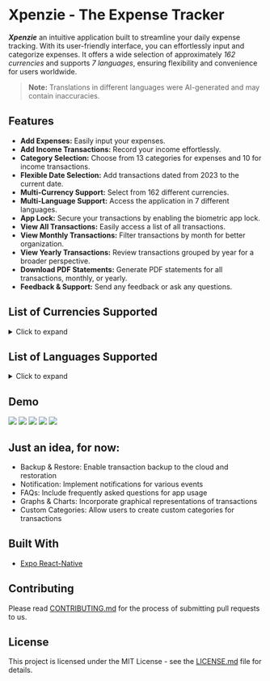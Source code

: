 # Xpenzie - The Expense Tracker

***Xpenzie*** an intuitive application built to streamline your daily expense tracking. With its user-friendly interface, you can effortlessly input and categorize expenses. It offers a wide selection of approximately *162 currencies* and supports *7 languages*, ensuring flexibility and convenience for users worldwide.

> **Note:** Translations in different languages were AI-generated and may contain inaccuracies.

## Features

- **Add Expenses:** Easily input your expenses.
- **Add Income Transactions:** Record your income effortlessly.
- **Category Selection:** Choose from 13 categories for expenses and 10 for income transactions.
- **Flexible Date Selection:** Add transactions dated from 2023 to the current date.
- **Multi-Currency Support:** Select from 162 different currencies.
- **Multi-Language Support:** Access the application in 7 different languages.
- **App Lock:** Secure your transactions by enabling the biometric app lock.
- **View All Transactions:** Easily access a list of all transactions.
- **View Monthly Transactions:** Filter transactions by month for better organization.
- **View Yearly Transactions:** Review transactions grouped by year for a broader perspective.
- **Download PDF Statements:** Generate PDF statements for all transactions, monthly, or yearly.
- **Feedback & Support:** Send any feedback or ask any questions.

## List of Currencies Supported

<details>
 <summary>Click to expand</summary>

| Sl.No. | Currency Name                       | Currency Code | Currency Symbol |
| ------ | ----------------------------------- | ------------- | --------------- |
| 1      | UAE Dirham                          | AED           | د.إ             |
| 2      | Afghan Afghani                      | AFN           | ؋               |
| 3      | Albanian Lek                        | ALL           | L               |
| 4      | Armenian Dram                       | AMD           | ֏               |
| 5      | Netherlands Antillean Guilder       | ANG           | ƒ               |
| 6      | Angolan Kwanza                      | AOA           | Kz              |
| 7      | Argentine Peso                      | ARS           | $               |
| 8      | Australian Dollar                   | AUD           | $               |
| 9      | Aruban Florin                       | AWG           | ƒ               |
| 10     | Azerbaijani Manat                   | AZN           | ₼               |
| 11     | Bosnia-Herzegovina Convertible Mark | BAM           | KM              |
| 12     | Barbadian Dollar                    | BBD           | $               |
| 13     | Bangladeshi Taka                    | BDT           | ৳               |
| 14     | Bulgarian Lev                       | BGN           | лв              |
| 15     | Bahraini Dinar                      | BHD           | ب.د             |
| 16     | Burundian Franc                     | BIF           | FBu             |
| 17     | Bermudian Dollar                    | BMD           | $               |
| 18     | Brunei Dollar                       | BND           | $               |
| 19     | Bolivian Boliviano                  | BOB           | Bs.             |
| 20     | Brazilian Real                      | BRL           | R$              |
| 21     | Bahamian Dollar                     | BSD           | $               |
| 22     | Bhutanese Ngultrum                  | BTN           | Nu.             |
| 23     | Botswana Pula                       | BWP           | P               |
| 24     | Belarusian Ruble                    | BYN           | Br              |
| 25     | Belize Dollar                       | BZD           | $               |
| 26     | Canadian Dollar                     | CAD           | $               |
| 27     | Congolese Franc                     | CDF           | FC              |
| 28     | Swiss Franc                         | CHF           | Fr              |
| 29     | Chilean Peso                        | CLP           | $               |
| 30     | Chinese Yuan                        | CNY           | ¥               |
| 31     | Colombian Peso                      | COP           | $               |
| 32     | Costa Rican Colón                   | CRC           | ₡               |
| 33     | Cuban Convertible Peso              | CUC           | $               |
| 34     | Cuban Peso                          | CUP           | $               |
| 35     | Cape Verdean Escudo                 | CVE           | $               |
| 36     | Czech Koruna                        | CZK           | Kč              |
| 37     | Djiboutian Franc                    | DJF           | Fdj             |
| 38     | Danish Krone                        | DKK           | kr              |
| 39     | Dominican Peso                      | DOP           | $               |
| 40     | Algerian Dinar                      | DZD           | د.ج             |
| 41     | Egyptian Pound                      | EGP           | £               |
| 42     | Eritrean Nakfa                      | ERN           | Nfk             |
| 43     | Ethiopian Birr                      | ETB           | Br              |
| 44     | Euro                                | EUR           | €               |
| 45     | Fijian Dollar                       | FJD           | $               |
| 46     | Falkland Islands Pound              | FKP           | £               |
| 47     | Faroese Króna                       | FOK           | ƒ               |
| 48     | British Pound                       | GBP           | £               |
| 49     | Georgian Lari                       | GEL           | ₾               |
| 50     | Guernsey Pound                      | GGP           | £               |
| 51     | Ghanaian Cedi                       | GHS           | ₵               |
| 52     | Gibraltar Pound                     | GIP           | £               |
| 53     | Gambian Dalasi                      | GMD           | D               |
| 54     | Guinean Franc                       | GNF           | FG              |
| 55     | Guatemalan Quetzal                  | GTQ           | Q               |
| 56     | Guyanese Dollar                     | GYD           | $               |
| 57     | Hong Kong Dollar                    | HKD           | $               |
| 58     | Honduran Lempira                    | HNL           | L               |
| 59     | Croatian Kuna                       | HRK           | kn              |
| 60     | Haitian Gourde                      | HTG           | G               |
| 61     | Hungarian Forint                    | HUF           | Ft              |
| 62     | Indonesian Rupiah                   | IDR           | Rp              |
| 63     | Israeli Shekel                      | ILS           | ₪               |
| 64     | Isle of Man Pound                   | IMP           | £               |
| 65     | Indian Rupee                        | INR           | ₹               |
| 66     | Iraqi Dinar                         | IQD           | ع.د             |
| 67     | Iranian Rial                        | IRR           | ﷼               |
| 68     | Icelandic Króna                     | ISK           | kr              |
| 69     | Jersey Pound                        | JEP           | £               |
| 70     | Jamaican Dollar                     | JMD           | $               |
| 71     | Jordanian Dinar                     | JOD           | د.ا             |
| 72     | Japanese Yen                        | JPY           | ¥               |
| 73     | Kenyan Shilling                     | KES           | Sh              |
| 74     | Kyrgyzstani Som                     | KGS           | лв              |
| 75     | Cambodian Riel                      | KHR           | ៛               |
| 76     | Kiribati Dollar                     | KID           | $               |
| 77     | Comorian Franc                      | KMF           | CF              |
| 78     | South Korean Won                    | KRW           | ₩               |
| 79     | Kuwaiti Dinar                       | KWD           | د.ك             |
| 80     | Cayman Islands Dollar               | KYD           | $               |
| 81     | Kazakhstani Tenge                   | KZT           | ₸               |
| 82     | Lao Kip                             | LAK           | ₭               |
| 83     | Lebanese Pound                      | LBP           | ل.ل             |
| 84     | Sri Lankan Rupee                    | LKR           | Rs              |
| 85     | Liberian Dollar                     | LRD           | $               |
| 86     | Lesotho Loti                        | LSL           | L               |
| 87     | Libyan Dinar                        | LYD           | ل.د             |
| 88     | Moroccan Dirham                     | MAD           | د.م.            |
| 89     | Moldovan Leu                        | MDL           | L               |
| 90     | Malagasy Ariary                     | MGA           | Ar              |
| 91     | Macedonian Denar                    | MKD           | ден             |
| 92     | Burmese Kyat                        | MMK           | Ks              |
| 93     | Mongolian Tugrik                    | MNT           | ₮               |
| 94     | Macanese Pataca                     | MOP           | P               |
| 95     | Mauritanian Ouguiya                 | MRU           | UM              |
| 96     | Mauritian Rupee                     | MUR           | ₨               |
| 97     | Maldivian Rufiyaa                   | MVR           | Rf              |
| 98     | Malawian Kwacha                     | MWK           | MK              |
| 99     | Mexican Peso                        | MXN           | $               |
| 100    | Malaysian Ringgit                   | MYR           | RM              |
| 101    | Mozambican Metical                  | MZN           | MT              |
| 102    | Namibian Dollar                     | NAD           | $               |
| 103    | Nigerian Naira                      | NGN           | ₦               |
| 104    | Nicaraguan Córdoba                  | NIO           | C$              |
| 105    | Norwegian Krone                     | NOK           | kr              |
| 106    | Nepalese Rupee                      | NPR           | ₨               |
| 107    | New Zealand Dollar                  | NZD           | $               |
| 108    | Omani Rial                          | OMR           | ر.ع.            |
| 109    | Panamanian Balboa                   | PAB           | B/.             |
| 110    | Peruvian Sol                        | PEN           | S/.             |
| 111    | Papua New Guinean Kina              | PGK           | K               |
| 112    | Philippine Peso                     | PHP           | ₱               |
| 113    | Pakistani Rupee                     | PKR           | ₨               |
| 114    | Polish Złoty                        | PLN           | zł              |
| 115    | Paraguayan Guarani                  | PYG           | ₲               |
| 116    | Qatari Riyal                        | QAR           | ر.ق             |
| 117    | Romanian Leu                        | RON           | lei             |
| 118    | Serbian Dinar                       | RSD           | дин             |
| 119    | Russian Ruble                       | RUB           | ₽               |
| 120    | Rwandan Franc                       | RWF           | RF              |
| 121    | Saudi Riyal                         | SAR           | ر.س             |
| 122    | Solomon Islands Dollar              | SBD           | $               |
| 123    | Seychellois Rupee                   | SCR           | ₨               |
| 124    | Sudanese Pound                      | SDG           | £               |
| 125    | Swedish Krona                       | SEK           | kr              |
| 126    | Singapore Dollar                    | SGD           | $               |
| 127    | Saint Helena Pound                  | SHP           | £               |
| 128    | Sierra Leonean Leone                | SLL           | Le              |
| 129    | Somali Shilling                     | SOS           | Sh              |
| 130    | Seborga Luigino                     | SPL           | Db              |
| 131    | Surinamese Dollar                   | SRD           | $               |
| 132    | São Tomé and Príncipe Dobra         | STN           | Db              |
| 133    | Syrian Pound                        | SYP           | £               |
| 134    | Swazi Lilangeni                     | SZL           | L               |
| 135    | Thai Baht                           | THB           | ฿               |
| 136    | Tajikistani Somoni                  | TJS           | ЅМ              |
| 137    | Turkmenistan Manat                  | TMT           | m               |
| 138    | Tunisian Dinar                      | TND           | د.ت             |
| 139    | Tongan Pa'anga                      | TOP           | T$              |
| 140    | Turkish Lira                        | TRY           | ₺               |
| 141    | Trinidad and Tobago Dollar          | TTD           | $               |
| 142    | Tuvaluan Dollar                     | TVD           | $               |
| 143    | New Taiwan Dollar                   | TWD           | NT$             |
| 144    | Tanzanian Shilling                  | TZS           | Sh              |
| 145    | Ukrainian Hryvnia                   | UAH           | ₴               |
| 146    | Ugandan Shilling                    | UGX           | USh             |
| 147    | United States Dollar                | USD           | $               |
| 148    | Uruguayan Peso                      | UYU           | $               |
| 149    | Uzbekistani Som                     | UZS           | лв              |
| 150    | Venezuelan Bolívar Soberano         | VES           | Bs.             |
| 151    | Vietnamese Đồng                     | VND           | ₫               |
| 152    | Vanuatu Vatu                        | VUV           | Vt              |
| 153    | Samoan Tala                         | WST           | T               |
| 154    | Central African CFA Franc           | XAF           | FCFA            |
| 155    | East Caribbean Dollar               | XCD           | $               |
| 156    | Special Drawing Rights              | XDR           | SDR             |
| 157    | West African CFA Franc              | XOF           | CFA             |
| 158    | CFP Franc                           | XPF           | ₣               |
| 159    | Yemeni Rial                         | YER           | ﷼               |
| 160    | South African Rand                  | ZAR           | R               |
| 161    | Zambian Kwacha                      | ZMW           | ZK              |
| 162    | Zimbabwean Dollar                   | ZWL           | $               |

</details>

## List of Languages Supported

<details>
 <summary>Click to expand</summary>

| Language | Native Name |
| -------- | ----------- |
| English  | English     |
| Hindi    | हिंदी       |
| Bengali  | বাংলা       |
| Spanish  | Español     |
| French   | Français    |
| Russian  | Русский     |
| Japanese | 日本語      |

</details>

## Demo

![](https://i.imgur.com/XBZXEsrl.jpg)
![](https://i.imgur.com/l7O37xfl.jpg)
![](https://i.imgur.com/EPUdQ37l.jpg)
![](https://i.imgur.com/JrxdrLkl.jpg)
![](https://i.imgur.com/kd7LjxTl.jpg)

## Just an idea, for now:

- Backup & Restore: Enable transaction backup to the cloud and restoration
- Notification: Implement notifications for various events
- FAQs: Include frequently asked questions for app usage
- Graphs & Charts: Incorporate graphical representations of transactions
- Custom Categories: Allow users to create custom categories for transactions

## Built With

- [Expo React-Native](https://expo.dev/accounts/pratham-jaiswal)

## Contributing

Please read [CONTRIBUTING.md](https://github.com/pratham-jaiswal/xpenzie-expense-tracker/blob/main/CONTRIBUTING.md) for the process of submitting pull requests to us.

## License

This project is licensed under the MIT License - see the [LICENSE.md](https://github.com/pratham-jaiswal/xpenzie-expense-tracker/blob/main/LICENSE) file for details.